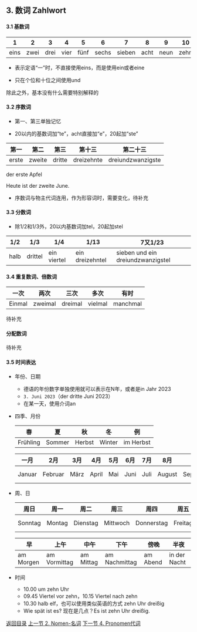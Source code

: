## 3. 数词 Zahlwort

#### 3.1 基数词

| 1    | 2    | 3    | 4    | 5    | 6     | 7      | 8    | 9    | 10   | 11   | 12    |
| ---- | ---- | ---- | ---- | ---- | ----- | ------ | ---- | ---- | ---- | ---- | ----- |
| eins | zwei | drei | vier | fünf | sechs | sieben | acht | neun | zehn | elf  | zwölf |

* 表示定语“一”时，不直接使用eins，而是使用ein或者eine

* 只在个位和十位之间使用und

除此之外，基本没有什么需要特别解释的

#### 3.2 序数词

* 第一、第三单独记忆

* 20以内的基数词加“te”，acht直接加“e”，20起加“ste”

| 第一  | 第二   | 第三   | 第十三     | 第二十三          |
| ----- | ------ | ------ | ---------- | ----------------- |
| erste | zweite | dritte | dreizehnte | dreiundzwanzigste |

der erste Apfel

Heute ist der zweite June.

* 序数词与物主代词连用，作为形容词时，需要变化，待补充

#### 3.3 分数词

* 除1/2和1/3外，20以内基数词加tel，20起加stel

| 1/2  | 1/3     | 1/4         | 1/13            | 7又1/23                           |
| ---- | ------- | ----------- | --------------- | --------------------------------- |
| halb | drittel | ein viertel | ein dreizehntel | sieben und ein dreiundzwanzigstel |

#### 3.4 重复数词、倍数词

| 一次   | 两次    | 三次    | 多次    | 有时     |
| ------ | ------- | ------- | ------- | -------- |
| Einmal | zweimal | dreimal | vielmal | manchmal |

待补充

#### 分配数词

待补充

#### 3.5 时间表达

* 年份、日期

  * 德语的年份数字单独使用就可以表示在N年，或者是in Jahr 2023
  * `3. Juni 2023`（der dritte Juni 2023）
  * 在某一天，使用介词an

* 四季、月份

  | 春       | 夏     | 秋     | 冬     | 例        |
  | -------- | ------ | ------ | ------ | --------- |
  | Frühling | Sommer | Herbst | Winter | im Herbst |

  | 一月   | 2月     | 3月  | 4月   | 5月  | 6月  | 7月  | 8月    | 9月       | 10月    | 11月     | 12月     | 例      |
  | ------ | ------- | ---- | ----- | ---- | ---- | ---- | ------ | --------- | ------- | -------- | -------- | ------- |
  | Januar | Februar | März | April | Mai  | Juni | Juli | August | September | Oktober | November | Dezember | im  Mai |

* 周、日

  | 周日    | 周一   | 周二     | 周三     | 周四       | 周五    | 周六    | 例        |
  | ------- | ------ | -------- | -------- | ---------- | ------- | ------- | --------- |
  | Sonntag | Montag | Dienstag | Mittwoch | Donnerstag | Freitag | Samstag | am Montag |

  | 早        | 上午         | 中午      | 下午          | 傍晚     | 半夜         |
  | --------- | ------------ | --------- | ------------- | -------- | ------------ |
  | am Morgen | am Vormittag | am Mittag | am Nachmittag | am Abend | in der Nacht |

* 时间

  * 10.00 um zehn Uhr
  * 09.45 Viertel vor zehn，10.15 Viertel nach zehn
  * 10.30 halb elf，也可以使用类似英语的方式 zehn Uhr dreißig
  * Wie spät ist es? 现在是几点？Es ist zehn Uhr dreißig.



[返回目录](../README.md) [上一节 2. Nomen-名词](2-Nomen-名词.md) [下一节 4. Pronomen代词](4-Pronomen-代词.md)